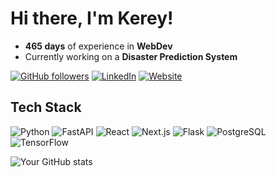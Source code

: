 # Hi there, I'm Kerey!

- **465 days** of experience in **WebDev**
- Currently working on a **Disaster Prediction System**

[![GitHub followers](https://img.shields.io/github/followers/yourusername?label=Follow&style=social)](https://github.com/Bebdyshev)
[![LinkedIn](https://img.shields.io/badge/LinkedIn-Connect-blue?style=social&logo=linkedin)](https://www.linkedin.com/in/kerey-berdyshev-a34a52320)
[![Website](https://img.shields.io/badge/Portfolio-Visit-lightgrey?style=social&logo=internetexplorer)](https://amogus.io)

## Tech Stack

![Python](https://img.shields.io/badge/-Python-3776AB?style=flat-square&logo=python&logoColor=white)
![FastAPI](https://img.shields.io/badge/-FastAPI-009688?style=flat-square&logo=fastapi&logoColor=white)
![React](https://img.shields.io/badge/-React-61DAFB?style=flat-square&logo=react&logoColor=white)
![Next.js](https://img.shields.io/badge/-Next.js-000000?style=flat-square&logo=next.js&logoColor=white)
![Flask](https://img.shields.io/badge/-Flask-000000?style=flat-square&logo=flask&logoColor=white)
![PostgreSQL](https://img.shields.io/badge/-PostgreSQL-336791?style=flat-square&logo=postgresql&logoColor=white)
![TensorFlow](https://img.shields.io/badge/-TensorFlow-FF6F00?style=flat-square&logo=tensorflow&logoColor=white)

![Your GitHub stats](https://github-readme-stats.vercel.app/api?username=Bebdyshev&show_icons=true&hide_title=true&count_private=true&theme=dark)
